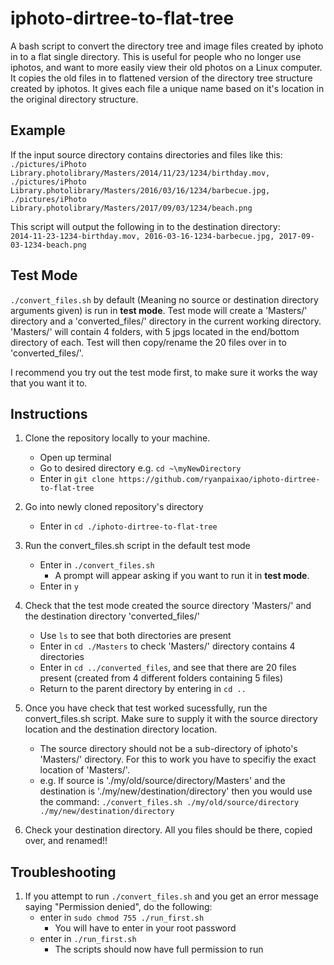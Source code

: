 # iphoto-dirtree-to-flat-tree
A bash script to convert the directory tree and image files created by iphoto in to a flat single directory. This is useful for people who no longer use iphotos, and want to more easily view their old photos on a Linux computer. It copies the old files in to flattened version of the directory tree structure created by iphotos. It gives each file a unique name based on it's location in the original directory structure. 


## Example 
If the input source directory contains directories and files like this:  
`./pictures/iPhoto Library.photolibrary/Masters/2014/11/23/1234/birthday.mov,
./pictures/iPhoto Library.photolibrary/Masters/2016/03/16/1234/barbecue.jpg,
./pictures/iPhoto Library.photolibrary/Masters/2017/09/03/1234/beach.png`  


This script will output the following in to the destination directory:  
`2014-11-23-1234-birthday.mov,
2016-03-16-1234-barbecue.jpg,
2017-09-03-1234-beach.png`


## Test Mode
`./convert_files.sh` by default (Meaning no source or destination directory arguments given) is run in **test mode**. Test mode will create a 'Masters/' directory and a 'converted_files/' directory in the current working directory. 'Masters/' will contain 4 folders, with 5 jpgs located in the end/bottom directory of each. Test will then copy/rename the 20 files over in to 'converted_files/'.

I recommend you try out the test mode first, to make sure it works the way that you want it to.


## Instructions
1) Clone the repository locally to your machine.
   - Open up terminal
   - Go to desired directory e.g. `cd ~\myNewDirectory`
   - Enter in `git clone https://github.com/ryanpaixao/iphoto-dirtree-to-flat-tree`
   
2) Go into newly cloned repository's directory
   - Enter in  `cd ./iphoto-dirtree-to-flat-tree`
   
3) Run the convert_files.sh script in the default test mode
   - Enter in `./convert_files.sh`   
     - A prompt will appear asking if you want to run it in **test mode**.
   - Enter in `y`
   
4) Check that the test mode created the source directory 'Masters/' and the destination directory 'converted_files/'
   - Use `ls` to see that both directories are present
   - Enter in `cd ./Masters` to check 'Masters/' directory contains 4 directories
   - Enter in `cd ../converted_files`, and see that there are 20 files present (created from 4 different folders containing 5 files)
   - Return to the parent directory by entering in `cd ..`

5) Once you have check that test worked sucessfully, run the convert_files.sh script. Make sure to supply it with the source directory location and the destination directory location.
   - The source directory should not be a sub-directory of iphoto's 'Masters/' directory. For this to work you have to specifiy the exact location of 'Masters/'.
   - e.g. If source is './my/old/source/directory/Masters' and the destination is './my/new/destination/directory' then you would use the command: `./convert_files.sh ./my/old/source/directory ./my/new/destination/directory`

6) Check your destination directory. All you files should be there, copied over, and renamed!!

## Troubleshooting
1) If you attempt to run `./convert_files.sh` and you get an error message saying "Permission denied", do the following:
   - enter in `sudo chmod 755 ./run_first.sh`
      - You will have to enter in your root password
   - enter in `./run_first.sh`
      - The scripts should now have full permission to run

